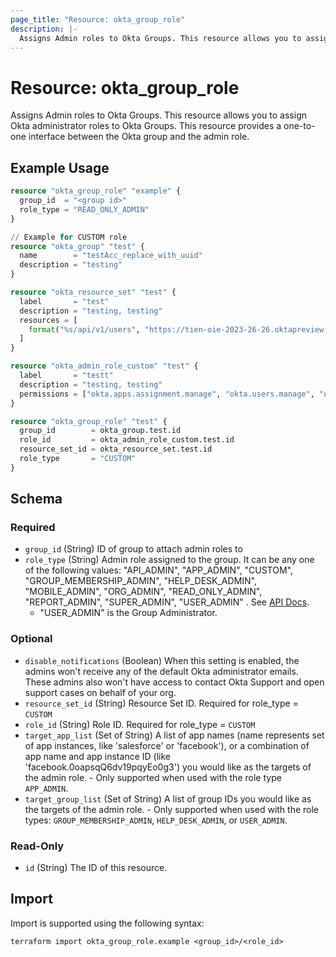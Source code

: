 ```yaml
---
page_title: "Resource: okta_group_role"
description: |-
  Assigns Admin roles to Okta Groups. This resource allows you to assign Okta administrator roles to Okta Groups. This resource provides a one-to-one interface between the Okta group and the admin role.
---
```


# Resource: okta_group_role

Assigns Admin roles to Okta Groups. This resource allows you to assign Okta administrator roles to Okta Groups. This resource provides a one-to-one interface between the Okta group and the admin role.

## Example Usage

```terraform
resource "okta_group_role" "example" {
  group_id  = "<group id>"
  role_type = "READ_ONLY_ADMIN"
}

// Example for CUSTOM role
resource "okta_group" "test" {
  name        = "testAcc_replace_with_uuid"
  description = "testing"
}

resource "okta_resource_set" "test" {
  label       = "test"
  description = "testing, testing"
  resources = [
    format("%s/api/v1/users", "https://tien-oie-2023-26-26.oktapreview.com"),
  ]
}

resource "okta_admin_role_custom" "test" {
  label       = "testt"
  description = "testing, testing"
  permissions = ["okta.apps.assignment.manage", "okta.users.manage", "okta.apps.manage"]
}

resource "okta_group_role" "test" {
  group_id        = okta_group.test.id
  role_id         = okta_admin_role_custom.test.id
  resource_set_id = okta_resource_set.test.id
  role_type       = "CUSTOM"
}
```

<!-- schema generated by tfplugindocs -->
## Schema

### Required

- `group_id` (String) ID of group to attach admin roles to
- `role_type` (String) Admin role assigned to the group. It can be any one of the following values:
	"API_ADMIN",
	"APP_ADMIN",
	"CUSTOM",
	"GROUP_MEMBERSHIP_ADMIN",
	"HELP_DESK_ADMIN",
	"MOBILE_ADMIN",
	"ORG_ADMIN",
	"READ_ONLY_ADMIN",
	"REPORT_ADMIN",
	"SUPER_ADMIN",
	"USER_ADMIN"
	. See [API Docs](https://developer.okta.com/docs/api/openapi/okta-management/guides/roles/#standard-roles).
	- "USER_ADMIN" is the Group Administrator.

### Optional

- `disable_notifications` (Boolean) When this setting is enabled, the admins won't receive any of the default Okta administrator emails. These admins also won't have access to contact Okta Support and open support cases on behalf of your org.
- `resource_set_id` (String) Resource Set ID. Required for role_type = `CUSTOM`
- `role_id` (String) Role ID. Required for role_type = `CUSTOM`
- `target_app_list` (Set of String) A list of app names (name represents set of app instances, like 'salesforce' or 'facebook'), or a combination of app name and app instance ID (like 'facebook.0oapsqQ6dv19pqyEo0g3') you would like as the targets of the admin role. - Only supported when used with the role type `APP_ADMIN`.
- `target_group_list` (Set of String) A list of group IDs you would like as the targets of the admin role. - Only supported when used with the role types: `GROUP_MEMBERSHIP_ADMIN`, `HELP_DESK_ADMIN`, or `USER_ADMIN`.

### Read-Only

- `id` (String) The ID of this resource.

## Import

Import is supported using the following syntax:

```shell
terraform import okta_group_role.example <group_id>/<role_id>
```
